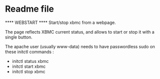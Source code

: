 # Readme file

 **** WEBSTART **** 
Start/stop xbmc from a webpage.

The page reflects XBMC current status, and allows to start or stop it with a single button.

The apache user (usually www-data) needs to have passwordless sudo on these initctl commands :
- initctl status xbmc
- initctl start xbmc
- initctl stop xbmc


